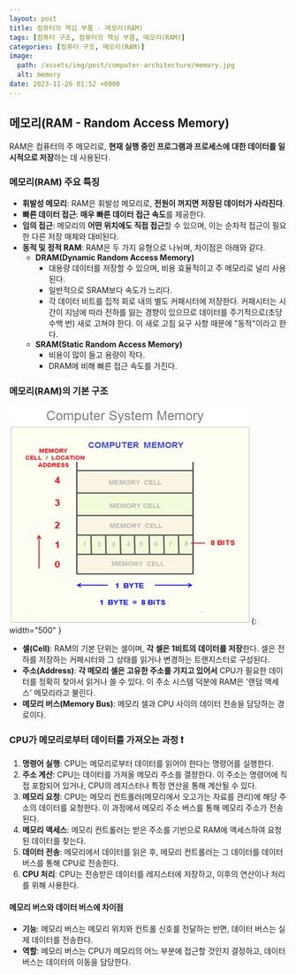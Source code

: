 ```yaml
---
layout: post
title: 컴퓨터의 핵심 부품 - 메모리(RAM)
tags: [컴퓨터 구조, 컴퓨터의 핵심 부품, 메모리(RAM)]
categories: [컴퓨터 구조, 메모리(RAM)]
image:
  path: /assets/img/post/computer-architecture/memory.jpg
  alt: memory
date: 2023-11-26 01:52 +0900
---
```


## 메모리(RAM - Random Access Memory)

RAM은 컴퓨터의 주 메모리로, **현재 실행 중인 프로그램과 프로세스에 대한 데이터를 일시적으로 저장**하는 데 사용된다.

### 메모리(RAM) 주요 특징

- **휘발성 메모리**: RAM은 휘발성 메모리로, **전원이 꺼지면 저장된 데이터가 사라진다**.
- **빠른 데이터 접근**: **매우 빠른 데이터 접근 속도**를 제공한다.
- **임의 접근**: 메모리의 **어떤 위치에도 직접 접근**할 수 있으며, 이는 순차적 접근이 필요한 다른 저장 매체와 대비된다.
- **동적 및 정적 RAM**: RAM은 두 가지 유형으로 나뉘며, 차이점은 아래와 같다.
  - **DRAM(Dynamic Random Access Memory)**
    - 대용량 데이터를 저장할 수 있으며, 비용 효율적이고 주 메모리로 널리 사용된다.
    - 일반적으로 SRAM보다 속도가 느리다.
    - 각 데이터 비트를 집적 회로 내의 별도 커패시터에 저장한다. 커패시터는 시간이 지남에 따라 전하를 잃는 경향이 있으므로 데이터를 주기적으로(초당 수백 번) 새로 고쳐야 한다. 이 새로 고침 요구 사항 때문에 "동적"이라고 한다.
  - **SRAM(Static Random Access Memory)**
    - 비용이 많이 들고 용량이 작다.
    - DRAM에 비해 빠른 접근 속도를 가진다.

### 메모리(RAM)의 기본 구조

![memory-units](/assets/img/post/computer-architecture/memory-units.jpg){: width="500" }

- **셀(Cell)**: RAM의 기본 단위는 셀이며, **각 셀은 1비트의 데이터를 저장**한다. 셀은 전하를 저장하는 커패시터와 그 상태를 읽거나 변경하는 트랜지스터로 구성된다.
- **주소(Address)**: **각 메모리 셀은 고유한 주소를 가지고 있어서** CPU가 필요한 데이터를 정확히 찾아서 읽거나 쓸 수 있다. 이 주소 시스템 덕분에 RAM은 '랜덤 액세스' 메모리라고 불린다.
- **메모리 버스(Memory Bus)**: 메모리 셀과 CPU 사이의 데이터 전송을 담당하는 경로이다.

### CPU가 메모리로부터 데이터를 가져오는 과정 ❗️

1. **명령어 실행**: CPU는 메모리로부터 데이터를 읽어야 한다는 명령어를 실행한다.
2. **주소 계산**: CPU는 데이터를 가져올 메모리 주소를 결정한다. 이 주소는 명령어에 직접 포함되어 있거나, CPU의 레지스터나 특정 연산을 통해 계산될 수 있다.
3. **메모리 요청**: CPU는 메모리 컨트롤러(메모리에서 오고가는 자료를 관리)에 해당 주소의 데이터를 요청한다. 이 과정에서 메모리 주소 버스를 통해 메모리 주소가 전송된다.
4. **메모리 액세스**: 메모리 컨트롤러는 받은 주소를 기반으로 RAM에 액세스하여 요청된 데이터를 찾는다.
5. **데이터 전송**: 메모리에서 데이터를 읽은 후, 메모리 컨트롤러는 그 데이터를 데이터 버스를 통해 CPU로 전송한다.
6. **CPU 처리**: CPU는 전송받은 데이터를 레지스터에 저장하고, 이후의 연산이나 처리를 위해 사용한다.

#### 메모리 버스와 데이터 버스에 차이점

- **기능**: 메모리 버스는 메모리 위치와 컨트롤 신호를 전달하는 반면, 데이터 버스는 실제 데이터를 전송한다.
- **역할**: 메모리 버스는 CPU가 메모리의 어느 부분에 접근할 것인지 결정하고, 데이터 버스는 데이터의 이동을 담당한다.
